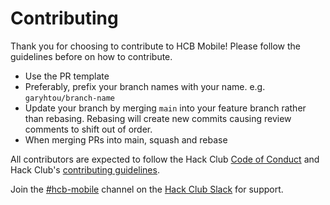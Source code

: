 # Contributing

Thank you for choosing to contribute to HCB Mobile! Please follow the guidelines before on how to contribute.

- Use the PR template
- Preferably, prefix your branch names with your name. e.g. `garyhtou/branch-name`
- Update your branch by merging `main` into your feature branch rather than rebasing. Rebasing will create new commits causing review comments to shift out of order.
- When merging PRs into main, squash and rebase

All contributors are expected to follow the Hack Club [Code of Conduct](https://hackclub.com/conduct) and Hack Club's [contributing guidelines](https://github.com/hackclub/hackclub/blob/main/CONTRIBUTING.md).

Join the [#hcb-mobile](https://hackclub.slack.com/archives/C04CW5HNGR5) channel on the [Hack Club Slack](https://hackclub.com/slack) for support.

